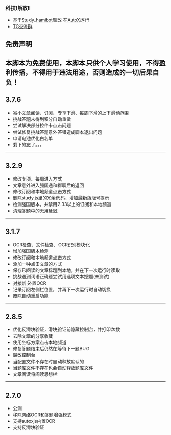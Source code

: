 ### 科技!解放!
- 基于[Study_hamibot](https://github.com/wangwang-code/Study_hamibot)魔改 在[AutoX](https://github.com/wangwang-code/AutoX)运行
- [TG交流群](https://t.me/+t3Z3vwC2G6I5MjA1)

## 免责声明

**本脚本为免费使用，本脚本只供个人学习使用，不得盈利传播，不得用于违法用途，否则造成的一切后果自负！**
----

## 3.7.6
- 减小文章阅读、订阅、专享下滑、每周下滑的上下滑动范围
- 挑战答题未得到积分自动重做
- 尝试解决部分控件卡点击问题
- 尝试修复挑战答题意外答错造成脚本退出问题
- 申请电池优化白名单
- 剩下的忘了。。。

----

## 3.2.9
- 修改专项、每周进入方式
- 文章意外进入强国通和群聊后的返回
- 修改订阅和本地频道点击方式
- 删除study.js里的冗余代码，增加最新版版号提示
- 检测强国版本，并禁用2.33以上的订阅和本地频道
- 清理答题中的无用延迟

----

## 3.1.7
- OCR检查、文件检查、OCR识别模块化
- 增加强国版本检测
- 修改订阅和本地频道点击方式
- 添加一种点击文章的方式
- 保存已阅读的文章标题到本地，并在下一次运行时读取
- 挑战遇到词语正确题尝试用选项文本搜题(未测试)
- 对接新 外置OCR
- 记录订阅左侧栏位置，并再下一次运行时自动切换
- 废除自动重启功能

----

## 2.8.5
- 优化反滑块验证，滑块验证前隐藏控制台，并打印次数
- 去除文章的分享收藏
- 使用坐标方案点击本地频道
- 修复答题结束后仍然在等待下一题BUG
- 魔改控制台
- 当配置文件不存在时自动释放默认的
- 当题库文件不存在也会自动释放题库文件 
- 文章阅读将阅读思想栏

----

## 2.7.0
- 公测
- 移除网络OCR和答题增强模式
- 支持autoxjs内置OCR
- 支持反滑块验证
